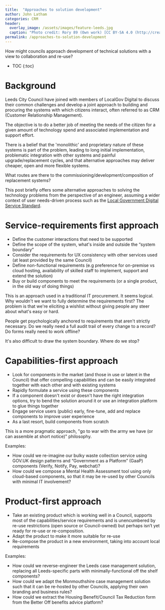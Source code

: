 ```yaml
---
title:  "Approaches to solution development"
author: John Latham
categories: CRM
header:
  overlay_image: /assets/images/feature-leeds.jpg
  caption: "Photo credit: Rory 89 (Own work) [CC BY-SA 4.0 (http://creativecommons.org/licenses/by-sa/4.0)], via Wikimedia Commons"
permalink: /approaches-to-solution-development
---
```


How might councils approach development of technical solutions with a view to collaboration and re-use?

* TOC
{:toc}

# Background

Leeds City Council have joined with members of LocalGov Digital to discuss their common challenges and develop a joint approach to building and procuring the systems with which citizens interact, often referred to as CRM (Customer Relationship Management).

The objective is to do a better job of meeting the needs of the citizen for a given amount of technology spend and associated implementation and support effort.

There is a belief that  the 'monolithic' and proprietary nature of these systems is part of the problem, leading to long initial implementation, problematic integration with other systems and painful upgrade/replacement cycles, and that alternative approaches may deliver cheaper, open and more flexible systems.

What routes are there to the commissioning/development/composition of replacement systems?

This post briefly offers some alternative approaches to solving the technology problems from the perspective of an engineer, assuming a wider context of user needs-driven process such as the [Local Government Digital Service Standard](http://localgovdigital.info/localgov-digital-makers/outputs/local-government-digital-service-standard/standard/).

# Service-requirements first approach

- Define the customer interactions that need to be supported
- Define the scope of the system, what's inside and outside the “system boundary”
- Consider the requirements for UX consistency with other services used (at least provided by the same Council) 
- Define non-functional requirements (e.g preference for on-premise vs cloud hosting, availability of skilled staff to implement, support and extend the solution)
- Buy or build components to meet the requirements (or a single product, in the old way of doing things)

This is an approach used in a traditional IT procurement. It seems logical. Why wouldn't we want to fully determine the requirements first? The problem is that we're eliciting a wishlist without giving people any steer about what's easy or hard.

People get psychologically anchored to requirements that aren't strictly necessary. Do we really need a full audit trail of every change to a record? Do forms really need to work offline?

It's also difficult to draw the system boundary. Where do we stop?

# Capabilities-first approach

- Look for components in the market (and those in use or latent in the Council) that offer compelling capabilities and can be easily integrated together with each other and with existing systems
- Rapidly formulate a service using these components
- If a component doesn't exist or doesn't have the right integration options, try to bend the solution around it or use an integration platform to glue things together
- Engage service users (public) early, fine-tune, add and replace components to improve user experience
- As a last resort, build components from scratch

This is a more pragmatic approach, "go to war with the army we have (or can assemble at short notice)" philosophy.

Examples:
- How could we re-imagine our bulky waste collection service using GOV.UK design patterns and “Government as a Platform” (GaaP) components (Verify, Notify, Pay, webchat)?
- How could we compose a Mental Health Assessment tool using only cloud-based components, so that it may be re-used by other Councils with minimal IT involvement?

# Product-first approach

- Take an existing product which is working well in a Council, supports most of the capabilities/service requirements and is unencumbered by re-use restrictions (open source or Council-owned) but perhaps isn’t yet ready for re-use or re-composition.
- Adapt the product to make it more suitable for re-use
- Re-compose the product in a new environment, taking into account local requirements

Examples:
- How could we reverse-engineer the Leeds case management solution, replacing all Leeds-specific parts with minimally-functional off the shelf components?
- How could we adapt the Monmouthshire case management solution such that it can be re-hosted by other Councils, applying their own branding and business rules?
- How could we extract the Housing Benefit/Council Tax Reduction form from the Better Off benefits advice platform?
